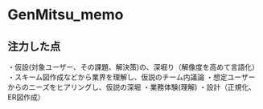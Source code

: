 # GenMitsu_memo

## 注力した点
・仮設(対象ユーザー、その課題、解決策)の、深堀り（解像度を高めて言語化）
・スキーム図作成などから業界を理解し、仮説のチーム内議論
・想定ユーザーからのニーズをヒアリングし、仮説の深堀
・業務体験(理解)
・設計（正規化、ER図作成）

